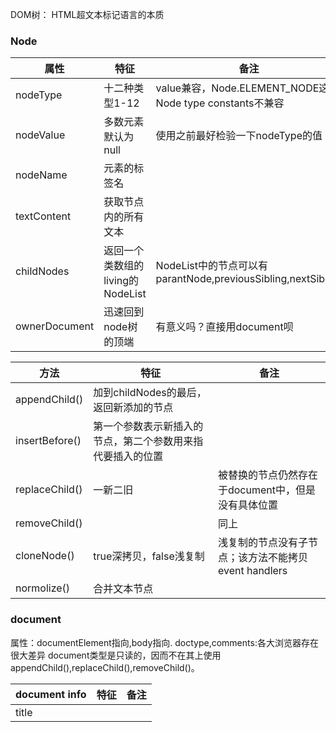 DOM树：  HTML超文本标记语言的本质
### Node

属性 | 特征 | 备注
----|------|----
nodeType | 十二种类型1-12  |  value兼容，Node.ELEMENT_NODE这种Node type constants不兼容
nodeValue | 多数元素默认为null  | 使用之前最好检验一下nodeType的值
nodeName | 元素的标签名  | 
textContent | 获取节点内的所有文本 |
childNodes | 返回一个类数组的living的NodeList | NodeList中的节点可以有parantNode,previousSibling,nextSibling
ownerDocument | 迅速回到node树的顶端 | 有意义吗？直接用document呗


方法 | 特征 | 备注
----|------|----
appendChild() | 加到childNodes的最后，返回新添加的节点 |
insertBefore() | 第一个参数表示新插入的节点，第二个参数用来指代要插入的位置 |
replaceChild() | 一新二旧 | 被替换的节点仍然存在于document中，但是没有具体位置
removeChild() |   | 同上
cloneNode() | true深拷贝，false浅复制 | 浅复制的节点没有子节点；该方法不能拷贝event handlers
normolize() | 合并文本节点 |

### document
属性：documentElement指向<html>,body指向<body>.
	doctype,comments:各大浏览器存在很大差异
document类型是只读的，因而不在其上使用appendChild(),replaceChild(),removeChild()。


document info | 特征 | 备注
----|------|----
title | <title>元素的值，网页的标签页 |
与HTTP的request相关 | URL,domain,referrer | 只有domain是可写的，subdomain：只松不紧

+ Document的定位方法：
IE7的表单元素的name属性会被getElementById()错误获取。
getElementsByTagName()大小写不敏感。
HTMLCollection.namedItem()获取name属性的值。也可以用bracket notation

注意Document和HTMLDocument的区别  getElementsByName()


+ DOM一致性检测
document.implementation.hasFeature("","")  
in chrome永远返回true obsolete Deprecated



#### 另：
+ <lable>的for与<input>的id配合使用，对于像radio这样的选择项，点击label即可勾选。



